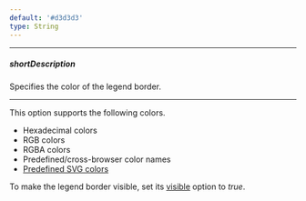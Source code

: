 ```yaml
---
default: '#d3d3d3'
type: String
---
```

---
##### shortDescription
Specifies the color of the legend border.

---
This option supports the following colors.

* Hexadecimal colors
* RGB colors
* RGBA colors
* Predefined/cross-browser color names
* [Predefined SVG colors](https://www.w3.org/TR/SVG/types.html#ColorKeywords)

To make the legend border visible, set its [visible](/api-reference/20%20Data%20Visualization%20Widgets/dxVectorMap/1%20Configuration/legends/border/visible.md '/Documentation/ApiReference/Data_Visualization_Widgets/dxVectorMap/Configuration/legends/border/#visible') option to _true_.
